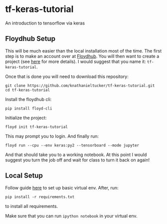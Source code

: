 # tf-keras-tutorial
An introduction to tensorflow via keras

## Floydhub Setup

This will be much easier than the local installation most of the time. The first step is to make an account over at [Floydhub](https://www.floydhub.com/). You will then want to create a project (see [here](https://docs.floydhub.com/getstarted/get_started_jupyter/#create-a-new-project) for more details). I would suggest that you name it: `tf-keras-tutorial`.

Once that is done you will need to download this repository:

```
git clone https://github.com/knathanieltucker/tf-keras-tutorial.git
cd tf-keras-tutorial
```

Install the floydhub cli:

```
pip install floyd-cli
```

Initialize the project:

```
floyd init tf-keras-tutorial
```

This may prompt you to login. And finally run:

```
floyd run --cpu --env keras:py2 --tensorboard --mode jupyter
```

And that should take you to a working notebook. At this point I would suggest you turn the job off and wait for class to turn it back on again!

## Local Setup

Follow guide [here](http://python-guide-pt-br.readthedocs.io/en/latest/dev/virtualenvs/#virtualenv) to set up basic virtual env. After, run:

`pip install -r requirements.txt`

to install all requirements.

Make sure that you can run `ipython notebook` in your virtual env.
